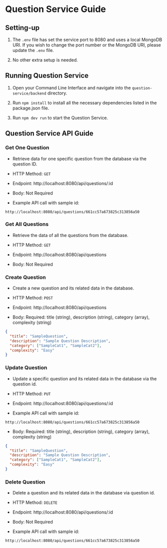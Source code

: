 # Question Service Guide

## Setting-up

1. The `.env` file has set the service port to 8080 and uses a local MongoDB URI. If you wish to change the port number or the MongoDB URI, please update the `.env` file.

2. No other extra setup is needed.

## Running Question Service

1. Open your Command Line Interface and navigate into the `question-service/backend` directory.

2. Run `npm install` to install all the necessary dependencies listed in the package.json file.

3. Run `npm dev run` to start the Question Service.

## Question Service API Guide

### Get One Question

- Retrieve data for one specific question from the database via the question ID.

- HTTP Method: `GET`

- Endpoint: http://localhost:8080/api/questions/:id

- Body: Not Required

- Example API call with sample id:
```
http://localhost:8080/api/questions/661cc57a673825c313856a50
```

### Get All Questions

- Retrieve the data of all the questions from the database.

- HTTP Method: `GET`

- Endpoint: http://localhost:8080/api/questions

- Body: Not Required


### Create Question

- Create a new question and its related data in the database.

- HTTP Method: `POST`

- Endpoint: http://localhost:8080/api/questions

- Body: Required: title (string), description (string), category (array), complexity (string)

```json
{
  "title": "SampleQuestion",
  "description": "Sample Question Description",
  "category": ["SampleCat1", "SampleCat2"],
  "complexity": "Easy"
}
```

### Update Question

- Update a specific question and its related data in the database via the question id.

- HTTP Method: `PUT`

- Endpoint: http://localhost:8080/api/questions/:id

- Example API call with sample id:
```
http://localhost:8080/api/questions/661cc57a673825c313856a50
```

- Body: Required: title (string), description (string), category (array), complexity (string)

```json
{
  "title": "SampleQuestion",
  "description": "Sample Question Description",
  "category": ["SampleCat1", "SampleCat2"],
  "complexity": "Easy"
}
```

### Delete Question

- Delete a question and its related data in the database via question id.

- HTTP Method: `DELETE`

- Endpoint: http://localhost:8080/api/questions/:id

- Body: Not Required

- Example API call with sample id:
```
http://localhost:8080/api/questions/661cc57a673825c313856a50
```

